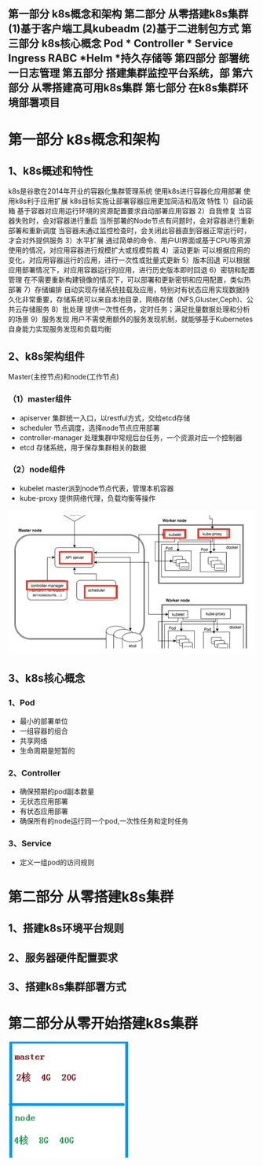 第一部分  k8s概念和架构
第二部分  从零搭建k8s集群
(1)基于客户端工具kubeadm
(2)基于二进制包方式
第三部分  k8s核心概念
 Pod *  Controller  *  Service  Ingress
 RABC  *Helm  *持久存储等
 第四部分  部署统一日志管理
 第五部分  搭建集群监控平台系统，部
 第六部分  从零搭建高可用k8s集群
 第七部分  在k8s集群环境部署项目
-------------------------------
# 第一部分 k8s概念和架构
## 1、k8s概述和特性
k8s是谷歌在2014年开业的容器化集群管理系统
使用k8s进行容器化应用部署
使用k8s利于应用扩展
k8s目标实施让部署容器应用更加简洁和高效
特性
1）自动装箱
   基于容器对应用运行环境的资源配置要求自动部署应用容器
2）自我修复
   当容器失败时，会对容器进行重启
   当所部署的Node节点有问题时，会对容器进行重新部署和重新调度
   当容器未通过监控检查时，会关闭此容器直到容器正常运行时，才会对外提供服务
3）水平扩展
   通过简单的命令、用户UI界面或基于CPU等资源使用的情况，对应用容器进行规模扩大或规模剪裁
4）滚动更新
   可以根据应用的变化，对应用容器运行的应用，进行一次性或批量式更新
5）版本回退
   可以根据应用部署情况下，对应用容器运行的应用，进行历史版本即时回退
6）密钥和配置管理
   在不需要重新构建镜像的情况下，可以部署和更新密钥和应用配置，类似热部署
7）存储编排
   自动实现存储系统挂载及应用，特别对有状态应用实现数据持久化非常重要，存储系统可以来自本地目录，网络存储（NFS,Gluster,Ceph)、公共云存储服务
8）批处理
   提供一次性任务，定时任务；满足批量数据处理和分析的场景
9）服务发现
   用户不需使用额外的服务发现机制，就能够基于Kubernetes自身能力实现服务发现和负载均衡
##  2、k8s架构组件
Master(主控节点)和node(工作节点)
### （1）master组件
* apiserver  集群统一入口，以restful方式，交给etcd存储
* scheduler  节点调度，选择node节点应用部署
* controller-manager  处理集群中常规后台任务，一个资源对应一个控制器
* etcd  存储系统，用于保存集群相关的数据
### （2）node组件
* kubelet   master派到node节点代表，管理本机容器
* kube-proxy  提供网络代理，负载均衡等操作


![alt text](images/1753464563895_image.png)
## 3、k8s核心概念
### 1、Pod 
* 最小的部署单位
* 一组容器的组合
* 共享网络
* 生命周期是短暂的
### 2、Controller
* 确保预期的pod副本数量
* 无状态应用部署
* 有状态应用部署
*  确保所有的node运行同一个pod,一次性任务和定时任务
### 3、Service
* 定义一组pod的访问规则
# 第二部分  从零搭建k8s集群
## 1、搭建k8s环境平台规则
## 2、服务器硬件配置要求
## 3、搭建k8s集群部署方式


# 第二部分从零开始搭建k8s集群
![alt text](images/1753467270884_image.png)
